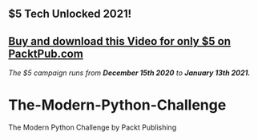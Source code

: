 ## $5 Tech Unlocked 2021!
[Buy and download this Video for only $5 on PacktPub.com](https://www.packtpub.com/product/the-modern-python-challenge-video/9781839219238)
-----
*The $5 campaign         runs from __December 15th 2020__ to __January 13th 2021.__*

# The-Modern-Python-Challenge
The Modern Python Challenge by Packt Publishing
